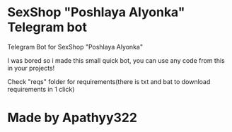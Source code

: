 # SexShop "Poshlaya Alyonka" Telegram bot

Telegram Bot for SexShop "Poshlaya Alyonka"

I was bored so i made this small quick bot, you can use any code from this in your projects! 

Check "reqs" folder for requirements(there is txt and bat to download requirements in 1 click)

# Made by Apathyy322
